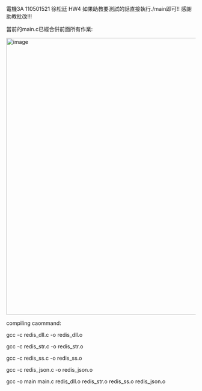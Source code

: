 電機3A 110501521 徐松廷 HW4 如果助教要測試的話直接執行./main即可!! 感謝助教批改!!!

當前的main.c已經合併前面所有作業:

<img width="736" alt="image" src="https://github.com/2023data-structure/hw4-HsuSungTing/assets/89059171/4eb0758c-91b2-4245-b72d-5514e227d410">

compiling caommand:

gcc -c redis_dll.c -o redis_dll.o

gcc -c redis_str.c -o redis_str.o

gcc -c redis_ss.c -o redis_ss.o

gcc -c redis_json.c -o redis_json.o

gcc -o main main.c redis_dll.o redis_str.o redis_ss.o redis_json.o
